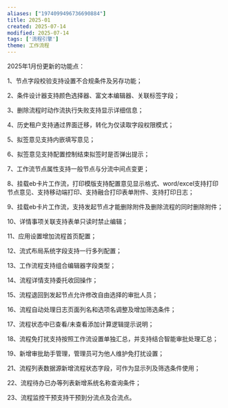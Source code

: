 ```yaml
---
aliases: ["1974099496736690884"]
title: 2025-01
created: 2025-07-14
modified: 2025-07-14
tags: ['流程引擎']
theme: 工作流程
---
```


2025年1月份更新的功能点：

1、节点字段校验支持设置不合规条件及另存功能；

2、条件设计器支持颜色选择器、富文本编辑器、关联标签字段；

3、删除流程时动作流执行失败支持显示详细信息；

4、历史租户支持通过界面迁移，转化为仅读取字段权限模式；

5、拟签意见支持内嵌填写意见；

6、拟签意见支持配置控制结束拟签时是否弹出提示；

7、工作流节点属性支持一般节点与分流中间点变更；

8、挂载eb卡片工作流，打印模版支持配置意见显示格式、word/excel支持打印节点意见、支持移动端打印、支持融合打印表单附件、支持打印日志；

9、挂载eb卡片工作流，支持发起节点才能删除附件及删除流程的同时删除附件；

10、详情事项关联支持表单只读时禁止编辑；

11、应用设置增加流程首页配置；

12、流式布局系统字段支持一行多列配置；

13、工作流程支持组合编辑器字段类型；

14、流程详情支持委托收回操作；

15、流程退回到发起节点允许修改自由选择的审批人员；

16、流程自动处理日志页面列名和选项名调整及增加筛选条件；

17、流程状态中已查看/未查看添加计算逻辑提示说明；

18、流程免打扰支持按照工作流设置单独汇总，并支持结合智能审批处理汇总；

19、新增审批助手管理，管理员可为他人维护免打扰设置；

21、流程列表数据源新增流程状态字段，可作为显示列及筛选条件使用；

22、流程待办已办等列表新增系统名称查询条件；

23、流程监控干预支持干预到分流点及合流点。